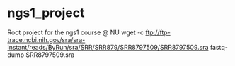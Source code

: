 # ngs1_project
Root project for the ngs1 course @ NU
wget -c ftp://ftp-trace.ncbi.nih.gov/sra/sra-instant/reads/ByRun/sra/SRR/SRR879/SRR8797509/SRR8797509.sra
fastq-dump SRR8797509.sra
